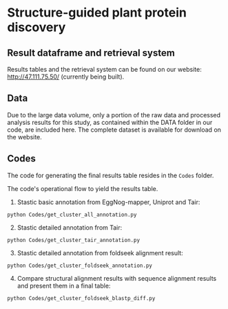 # Structure-guided plant protein discovery

## Result dataframe and retrieval system

Results tables and the retrieval system can be found on our website: http://47.111.75.50/ (currently being built).

## Data

Due to the large data volume, only a portion of the raw data and processed analysis results for this study, as contained within the DATA folder in our code, are included here. The complete dataset is available for download on the website.

## Codes
The code for generating the final results table resides in the `Codes` folder.

The code's operational flow to yield the results table.

1. Stastic basic annotation from EggNog-mapper, Uniprot and Tair:

```
python Codes/get_cluster_all_annotation.py
```

2. Stastic detailed annotation from Tair:

```
python Codes/get_cluster_tair_annotation.py
```

3. Stastic detailed annotation from foldseek alignment result:

```
python Codes/get_cluster_foldseek_annotation.py
```

4. Compare structural alignment results with sequence alignment results and present them in a final table:

```
python Codes/get_cluster_foldseek_blastp_diff.py
```

